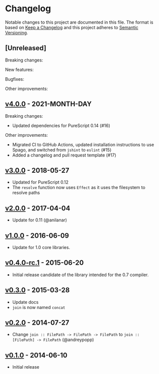 # Changelog

Notable changes to this project are documented in this file. The format is based on [Keep a Changelog](https://keepachangelog.com/en/1.0.0/) and this project adheres to [Semantic Versioning](https://semver.org/spec/v2.0.0.html).

## [Unreleased]

Breaking changes:

New features:

Bugfixes:

Other improvements:

## [v4.0.0](https://github.com/purescript-node/purescript-node-path/releases/tag/v4.0.0) - 2021-MONTH-DAY

Breaking changes:
  - Updated dependencies for PureScript 0.14 (#16)

Other improvements:
  - Migrated CI to GitHub Actions, updated installation instructions to use Spago, and switched from `jshint` to `eslint` (#15)
  - Added a changelog and pull request template (#17)

## [v3.0.0](https://github.com/purescript-node/purescript-node-path/releases/tag/v3.0.0) - 2018-05-27

- Updated for PureScript 0.12
- The `resolve` function now uses `Effect` as it uses the filesystem to resolve paths

## [v2.0.0](https://github.com/purescript-node/purescript-node-path/releases/tag/v2.0.0) - 2017-04-04

- Update for 0.11 (@anilanar)

## [v1.0.0](https://github.com/purescript-node/purescript-node-path/releases/tag/v1.0.0) - 2016-06-09

- Update for 1.0 core libraries.

## [v0.4.0-rc.1](https://github.com/purescript-node/purescript-node-path/releases/tag/v0.4.0-rc.1) - 2015-06-20

- Initial release candidate of the library intended for the 0.7 compiler.

## [v0.3.0](https://github.com/purescript-node/purescript-node-path/releases/tag/v0.3.0) - 2015-03-28

- Update docs
- `join` is now named `concat`

## [v0.2.0](https://github.com/purescript-node/purescript-node-path/releases/tag/v0.2.0) - 2014-07-27

- Change `join :: FilePath -> FilePath -> FilePath` to `join :: [FilePath] -> FilePath` (@andreypopp)

## [v0.1.0](https://github.com/purescript-node/purescript-node-path/releases/tag/v0.1.0) - 2014-06-10

- Initial release

